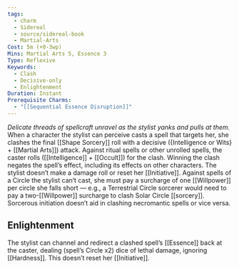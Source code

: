 ```yaml
---
tags:
  - charm
  - Sidereal
  - source/sidereal-book
  - Martial-Arts
Cost: 5m (+0-3wp)
Mins: Martial Arts 5, Essence 3
Type: Reflexive
Keywords:
  - Clash
  - Decisive-only
  - Enlightenment
Duration: Instant
Prerequisite Charms:
  - "[[Sequential Essence Disruption]]"
---
```

*Delicate threads of spellcraft unravel as the stylist yanks and pulls at them.*
When a character the stylist can perceive casts a spell that targets her, she clashes the final [[Shape Sorcery]] roll with a decisive ({Intelligence or Wits} + [[Martial Arts]]) attack. Against ritual spells or other unrolled spells, the caster rolls ([[Intelligence]] + [[Occult]]) for the clash. Winning the clash negates the spell’s effect, including its effects on other characters. The stylist doesn’t make a damage roll or reset her [[Initiative]]. Against spells of a Circle the stylist can’t cast, she must pay a surcharge of one [[Willpower]] per circle she falls short — e.g., a Terrestrial Circle sorcerer would need to pay a two-[[Willpower]] surcharge to clash Solar Circle [[sorcery]]. Sorcerous initiation doesn’t aid in clashing necromantic spells or vice versa.
## Enlightenment
The stylist can channel and redirect a clashed spell’s [[Essence]] back at the caster, dealing (spell’s Circle x2) dice of lethal damage, ignoring [[Hardness]]. This doesn’t reset her [[Initiative]].